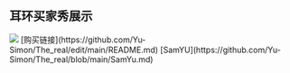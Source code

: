 ## 耳环买家秀展示
<img src="https://pics1.baidu.com/feed/6609c93d70cf3bc7fe4a36bca576a7a6cc112a91.jpeg?token=b9593ae1fbceee476b96f3bae620296e"  />
[购买链接](https://github.com/Yu-Simon/The_real/edit/main/README.md)
[SamYU](https://github.com/Yu-Simon/The_real/blob/main/SamYu.md)

